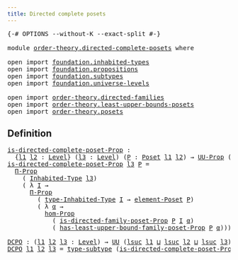 ```yaml
---
title: Directed complete posets
---
```


<pre class="Agda"><a id="50" class="Symbol">{-#</a> <a id="54" class="Keyword">OPTIONS</a> <a id="62" class="Pragma">--without-K</a> <a id="74" class="Pragma">--exact-split</a> <a id="88" class="Symbol">#-}</a>

<a id="93" class="Keyword">module</a> <a id="100" href="order-theory.directed-complete-posets.html" class="Module">order-theory.directed-complete-posets</a> <a id="138" class="Keyword">where</a>

<a id="145" class="Keyword">open</a> <a id="150" class="Keyword">import</a> <a id="157" href="foundation.inhabited-types.html" class="Module">foundation.inhabited-types</a>
<a id="184" class="Keyword">open</a> <a id="189" class="Keyword">import</a> <a id="196" href="foundation.propositions.html" class="Module">foundation.propositions</a>
<a id="220" class="Keyword">open</a> <a id="225" class="Keyword">import</a> <a id="232" href="foundation.subtypes.html" class="Module">foundation.subtypes</a>
<a id="252" class="Keyword">open</a> <a id="257" class="Keyword">import</a> <a id="264" href="foundation.universe-levels.html" class="Module">foundation.universe-levels</a>

<a id="292" class="Keyword">open</a> <a id="297" class="Keyword">import</a> <a id="304" href="order-theory.directed-families.html" class="Module">order-theory.directed-families</a>
<a id="335" class="Keyword">open</a> <a id="340" class="Keyword">import</a> <a id="347" href="order-theory.least-upper-bounds-posets.html" class="Module">order-theory.least-upper-bounds-posets</a>
<a id="386" class="Keyword">open</a> <a id="391" class="Keyword">import</a> <a id="398" href="order-theory.posets.html" class="Module">order-theory.posets</a>
</pre>
## Definition

<pre class="Agda"><a id="is-directed-complete-poset-Prop"></a><a id="446" href="order-theory.directed-complete-posets.html#446" class="Function">is-directed-complete-poset-Prop</a> <a id="478" class="Symbol">:</a>
  <a id="482" class="Symbol">{</a><a id="483" href="order-theory.directed-complete-posets.html#483" class="Bound">l1</a> <a id="486" href="order-theory.directed-complete-posets.html#486" class="Bound">l2</a> <a id="489" class="Symbol">:</a> <a id="491" href="Agda.Primitive.html#597" class="Postulate">Level</a><a id="496" class="Symbol">}</a> <a id="498" class="Symbol">(</a><a id="499" href="order-theory.directed-complete-posets.html#499" class="Bound">l3</a> <a id="502" class="Symbol">:</a> <a id="504" href="Agda.Primitive.html#597" class="Postulate">Level</a><a id="509" class="Symbol">)</a> <a id="511" class="Symbol">(</a><a id="512" href="order-theory.directed-complete-posets.html#512" class="Bound">P</a> <a id="514" class="Symbol">:</a> <a id="516" href="order-theory.posets.html#731" class="Function">Poset</a> <a id="522" href="order-theory.directed-complete-posets.html#483" class="Bound">l1</a> <a id="525" href="order-theory.directed-complete-posets.html#486" class="Bound">l2</a><a id="527" class="Symbol">)</a> <a id="529" class="Symbol">→</a> <a id="531" href="foundation-core.propositions.html#1380" class="Function">UU-Prop</a> <a id="539" class="Symbol">(</a><a id="540" href="order-theory.directed-complete-posets.html#483" class="Bound">l1</a> <a id="543" href="Agda.Primitive.html#810" class="Primitive Operator">⊔</a> <a id="545" href="order-theory.directed-complete-posets.html#486" class="Bound">l2</a> <a id="548" href="Agda.Primitive.html#810" class="Primitive Operator">⊔</a> <a id="550" href="Agda.Primitive.html#780" class="Primitive">lsuc</a> <a id="555" href="order-theory.directed-complete-posets.html#499" class="Bound">l3</a><a id="557" class="Symbol">)</a>
<a id="559" href="order-theory.directed-complete-posets.html#446" class="Function">is-directed-complete-poset-Prop</a> <a id="591" href="order-theory.directed-complete-posets.html#591" class="Bound">l3</a> <a id="594" href="order-theory.directed-complete-posets.html#594" class="Bound">P</a> <a id="596" class="Symbol">=</a>
  <a id="600" href="foundation-core.propositions.html#6683" class="Function">Π-Prop</a>
    <a id="611" class="Symbol">(</a> <a id="613" href="foundation.inhabited-types.html#379" class="Function">Inhabited-Type</a> <a id="628" href="order-theory.directed-complete-posets.html#591" class="Bound">l3</a><a id="630" class="Symbol">)</a>
    <a id="636" class="Symbol">(</a> <a id="638" class="Symbol">λ</a> <a id="640" href="order-theory.directed-complete-posets.html#640" class="Bound">I</a> <a id="642" class="Symbol">→</a>
      <a id="650" href="foundation-core.propositions.html#6683" class="Function">Π-Prop</a>
        <a id="665" class="Symbol">(</a> <a id="667" href="foundation.inhabited-types.html#524" class="Function">type-Inhabited-Type</a> <a id="687" href="order-theory.directed-complete-posets.html#640" class="Bound">I</a> <a id="689" class="Symbol">→</a> <a id="691" href="order-theory.posets.html#1145" class="Function">element-Poset</a> <a id="705" href="order-theory.directed-complete-posets.html#594" class="Bound">P</a><a id="706" class="Symbol">)</a>
        <a id="716" class="Symbol">(</a> <a id="718" class="Symbol">λ</a> <a id="720" href="order-theory.directed-complete-posets.html#720" class="Bound">α</a> <a id="722" class="Symbol">→</a>
          <a id="734" href="foundation-core.propositions.html#8785" class="Function">hom-Prop</a>
            <a id="755" class="Symbol">(</a> <a id="757" href="order-theory.directed-families.html#413" class="Function">is-directed-family-poset-Prop</a> <a id="787" href="order-theory.directed-complete-posets.html#594" class="Bound">P</a> <a id="789" href="order-theory.directed-complete-posets.html#640" class="Bound">I</a> <a id="791" href="order-theory.directed-complete-posets.html#720" class="Bound">α</a><a id="792" class="Symbol">)</a>
            <a id="806" class="Symbol">(</a> <a id="808" href="order-theory.least-upper-bounds-posets.html#6319" class="Function">has-least-upper-bound-family-poset-Prop</a> <a id="848" href="order-theory.directed-complete-posets.html#594" class="Bound">P</a> <a id="850" href="order-theory.directed-complete-posets.html#720" class="Bound">α</a><a id="851" class="Symbol">)))</a>

<a id="DCPO"></a><a id="856" href="order-theory.directed-complete-posets.html#856" class="Function">DCPO</a> <a id="861" class="Symbol">:</a> <a id="863" class="Symbol">(</a><a id="864" href="order-theory.directed-complete-posets.html#864" class="Bound">l1</a> <a id="867" href="order-theory.directed-complete-posets.html#867" class="Bound">l2</a> <a id="870" href="order-theory.directed-complete-posets.html#870" class="Bound">l3</a> <a id="873" class="Symbol">:</a> <a id="875" href="Agda.Primitive.html#597" class="Postulate">Level</a><a id="880" class="Symbol">)</a> <a id="882" class="Symbol">→</a> <a id="884" href="foundation-core.universe-levels.html#222" class="Primitive">UU</a> <a id="887" class="Symbol">(</a><a id="888" href="Agda.Primitive.html#780" class="Primitive">lsuc</a> <a id="893" href="order-theory.directed-complete-posets.html#864" class="Bound">l1</a> <a id="896" href="Agda.Primitive.html#810" class="Primitive Operator">⊔</a> <a id="898" href="Agda.Primitive.html#780" class="Primitive">lsuc</a> <a id="903" href="order-theory.directed-complete-posets.html#867" class="Bound">l2</a> <a id="906" href="Agda.Primitive.html#810" class="Primitive Operator">⊔</a> <a id="908" href="Agda.Primitive.html#780" class="Primitive">lsuc</a> <a id="913" href="order-theory.directed-complete-posets.html#870" class="Bound">l3</a><a id="915" class="Symbol">)</a>
<a id="917" href="order-theory.directed-complete-posets.html#856" class="Function">DCPO</a> <a id="922" href="order-theory.directed-complete-posets.html#922" class="Bound">l1</a> <a id="925" href="order-theory.directed-complete-posets.html#925" class="Bound">l2</a> <a id="928" href="order-theory.directed-complete-posets.html#928" class="Bound">l3</a> <a id="931" class="Symbol">=</a> <a id="933" href="foundation-core.subtypes.html#2541" class="Function">type-subtype</a> <a id="946" class="Symbol">(</a><a id="947" href="order-theory.directed-complete-posets.html#446" class="Function">is-directed-complete-poset-Prop</a> <a id="979" class="Symbol">{</a><a id="980" href="order-theory.directed-complete-posets.html#922" class="Bound">l1</a><a id="982" class="Symbol">}</a> <a id="984" class="Symbol">{</a><a id="985" href="order-theory.directed-complete-posets.html#925" class="Bound">l2</a><a id="987" class="Symbol">}</a> <a id="989" href="order-theory.directed-complete-posets.html#928" class="Bound">l3</a><a id="991" class="Symbol">)</a>
</pre>